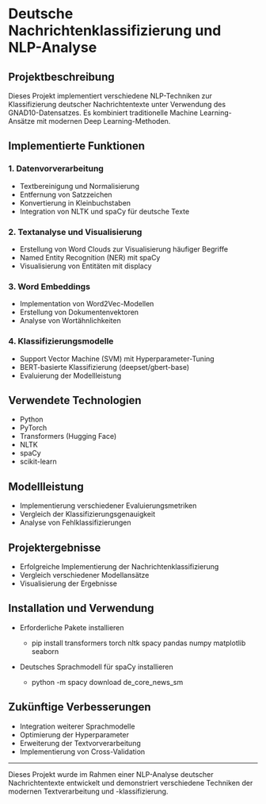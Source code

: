 # Deutsche Nachrichtenklassifizierung und NLP-Analyse

## Projektbeschreibung

Dieses Projekt implementiert verschiedene NLP-Techniken zur Klassifizierung deutscher Nachrichtentexte unter Verwendung des GNAD10-Datensatzes. Es kombiniert traditionelle Machine Learning-Ansätze mit modernen Deep Learning-Methoden.

## Implementierte Funktionen

### 1. Datenvorverarbeitung

- Textbereinigung und Normalisierung
- Entfernung von Satzzeichen
- Konvertierung in Kleinbuchstaben
- Integration von NLTK und spaCy für deutsche Texte

### 2. Textanalyse und Visualisierung

- Erstellung von Word Clouds zur Visualisierung häufiger Begriffe
- Named Entity Recognition (NER) mit spaCy
- Visualisierung von Entitäten mit displacy

### 3. Word Embeddings

- Implementation von Word2Vec-Modellen
- Erstellung von Dokumentenvektoren
- Analyse von Wortähnlichkeiten

### 4. Klassifizierungsmodelle

- Support Vector Machine (SVM) mit Hyperparameter-Tuning
- BERT-basierte Klassifizierung (deepset/gbert-base)
- Evaluierung der Modellleistung

## Verwendete Technologien

- Python
- PyTorch
- Transformers (Hugging Face)
- NLTK
- spaCy
- scikit-learn

## Modellleistung

- Implementierung verschiedener Evaluierungsmetriken
- Vergleich der Klassifizierungsgenauigkeit
- Analyse von Fehlklassifizierungen

## Projektergebnisse

- Erfolgreiche Implementierung der Nachrichtenklassifizierung
- Vergleich verschiedener Modellansätze
- Visualisierung der Ergebnisse

## Installation und Verwendung
- Erforderliche Pakete installieren

  - pip install transformers torch nltk spacy pandas numpy matplotlib seaborn
- Deutsches Sprachmodell für spaCy installieren

    - python -m spacy download de_core_news_sm
 
## Zukünftige Verbesserungen

- Integration weiterer Sprachmodelle
- Optimierung der Hyperparameter
- Erweiterung der Textvorverarbeitung
- Implementierung von Cross-Validation
-------------------------------------------
Dieses Projekt wurde im Rahmen einer NLP-Analyse deutscher Nachrichtentexte entwickelt und demonstriert verschiedene Techniken der modernen Textverarbeitung und -klassifizierung.
